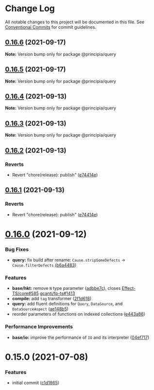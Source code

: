 # Change Log

All notable changes to this project will be documented in this file.
See [Conventional Commits](https://conventionalcommits.org) for commit guidelines.

## [0.16.6](https://github.com/0x706b/principia.ts/compare/@principia/query@0.16.5...@principia/query@0.16.6) (2021-09-17)

**Note:** Version bump only for package @principia/query





## [0.16.5](https://github.com/0x706b/principia.ts/compare/@principia/query@0.16.4...@principia/query@0.16.5) (2021-09-17)

**Note:** Version bump only for package @principia/query





## [0.16.4](https://github.com/0x706b/principia.ts/compare/@principia/query@0.16.3...@principia/query@0.16.4) (2021-09-13)

**Note:** Version bump only for package @principia/query





## [0.16.3](https://github.com/0x706b/principia.ts/compare/@principia/query@0.16.2...@principia/query@0.16.3) (2021-09-13)

**Note:** Version bump only for package @principia/query





## [0.16.2](https://github.com/0x706b/principia.ts/compare/@principia/query@0.16.1...@principia/query@0.16.2) (2021-09-13)


### Reverts

* Revert "chore(release): publish" ([e74414e](https://github.com/0x706b/principia.ts/commit/e74414effa51392092770ecd542b55608dbb1201))





## [0.16.1](https://github.com/0x706b/principia.ts/compare/@principia/query@0.16.1...@principia/query@0.16.1) (2021-09-13)


### Reverts

* Revert "chore(release): publish" ([e74414e](https://github.com/0x706b/principia.ts/commit/e74414effa51392092770ecd542b55608dbb1201))





# [0.16.0](https://github.com/0x706b/principia.ts/compare/@principia/query@0.15.0...@principia/query@0.16.0) (2021-09-12)


### Bug Fixes

* **query:** fix build after rename: `Cause.stripSomeDefects` -> `Cause.filterDefects` ([b6a4483](https://github.com/0x706b/principia.ts/commit/b6a44839ad10cf16ece8e8d5ec863be83616cfae))


### Features

* **base/hkt:** remove `N` type parameter ([adbbe7c](https://github.com/0x706b/principia.ts/commit/adbbe7cb709177b6b3cbd9cb6050fc76e719d7a1)), closes [Effect-TS/core#585](https://github.com/Effect-TS/core/issues/585) [gcanti/fp-ts#1413](https://github.com/gcanti/fp-ts/issues/1413)
* **compile:** add `tag` transformer ([2f1d618](https://github.com/0x706b/principia.ts/commit/2f1d6186a69804b169d7dc2eb96346d612fd3582))
* **query:** add fluent definitions for `Query`, `DataSource`, and `DataSourceAspect` ([ae148b5](https://github.com/0x706b/principia.ts/commit/ae148b56894ec676210078b7d2b08e02e57350f0))
* reorder parameters of functions on indexed collections ([e443a86](https://github.com/0x706b/principia.ts/commit/e443a86d4f91c80a2919070f23cc28755af561d0))


### Performance Improvements

* **base/io:** improve the performance of `IO` and its interpreter ([04ef717](https://github.com/0x706b/principia.ts/commit/04ef717d293ba83cce4d49c21e6abd0848a81c75))





# 0.15.0 (2021-07-08)


### Features

* initial commit ([c1d1865](https://github.com/0x706b/principia.ts/commit/c1d1865d93b8c7762c4cdfa912360f467c0bae02))
